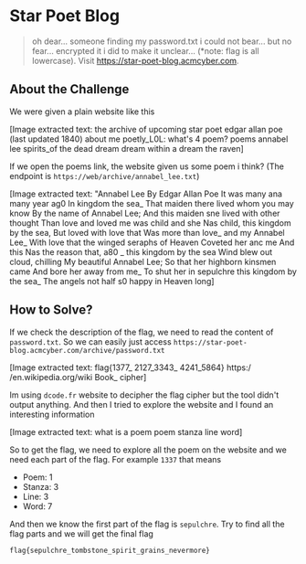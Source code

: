 # Star Poet Blog
> oh dear... someone finding my password.txt i could not bear... but no fear... encrypted it i did to make it unclear... (*note: flag is all lowercase). Visit https://star-poet-blog.acmcyber.com.

## About the Challenge
We were given a plain website like this


[Image extracted text: the archive of upcoming star poet edgar allan poe
(last updated 1840)
about me
poetly_L0L: what's 4 poem?
poems
annabel lee
spirits_of the dead
dream
dream within a dream
the raven]


If we open the poems link, the website given us some poem i think? (The endpoint is `https://web/archive/annabel_lee.txt`)


[Image extracted text: "Annabel
Lee
By Edgar Allan
Poe
It
was
many
ana
many
year
ag0
In
kingdom
the
sea_
That
maiden
there lived
whom
you
may
know
By
the
name
of
Annabel Lee;
And
this
maiden
sne
lived
with
other
thought
Than
love
and
loved
me
was
child
and
she
Nas
child,
this
kingdom by
the
sea,
But
loved
with
love
that
Was
more
than
love_
and
my
Annabel
Lee_
With
love
that
the winged seraphs
of Heaven
Coveted
her
anc
me
And
this
Nas
the
reason
that,
a80 _
this
kingdom by the
sea
Wind
blew
out
cloud,
chilling
My
beautiful
Annabel Lee;
So
that
her
highborn
kinsmen
came
And
bore
her
away
from
me_
To
shut
her
in
sepulchre
this
kingdom by
the
sea_
The angels
not half
s0 happy in Heaven
long]


## How to Solve?
If we check the description of the flag, we need to read the content of `password.txt`. So we can easily just access `https://star-poet-blog.acmcyber.com/archive/password.txt`


[Image extracted text: flag{1377_
2127_3343_
4241_5864}
https:/ /en.wikipedia.org/wiki
Book_
cipher]


Im using `dcode.fr` website to decipher the flag cipher but the tool didn't output anything. And then I tried to explore the website and I found an interesting information


[Image extracted text: what is a poem
poem
stanza
line
word]


So to get the flag, we need to explore all the poem on the website and we need each part of the flag. For example `1337` that means
* Poem: 1
* Stanza: 3
* Line: 3
* Word: 7

And then we know the first part of the flag is `sepulchre`. Try to find all the flag parts and we will get the final flag

```
flag{sepulchre_tombstone_spirit_grains_nevermore}
```